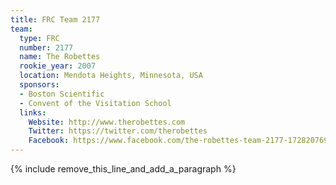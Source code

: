 ```yaml
---
title: FRC Team 2177
team:
  type: FRC
  number: 2177
  name: The Robettes
  rookie_year: 2007
  location: Mendota Heights, Minnesota, USA
  sponsors:
  - Boston Scientific
  - Convent of the Visitation School
  links:
    Website: http://www.therobettes.com
    Twitter: https://twitter.com/therobettes
    Facebook: https://www.facebook.com/the-robettes-team-2177-172820769430485
---
```


{% include remove_this_line_and_add_a_paragraph %}